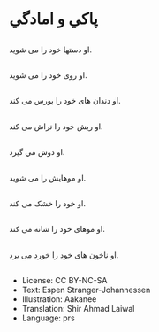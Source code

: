 # پاکي و امادگي

##
او دستها خود را می شوید.

##
او روی خود را می شوید.

##
او دندان های خود را بورس می کند.

##
او ريش خود را تراش می کند.

##
او دوش مي گيرد.

##
او موهایش را می شويد.

##
او خود را خشک می کند.

##
او موهای خود را شانه می کند.

##
او ناخون های خود را خورد می برد.

##
* License: CC BY-NC-SA
* Text: Espen Stranger-Johannessen
* Illustration: Aakanee
* Translation: Shir Ahmad Laiwal
* Language: prs
